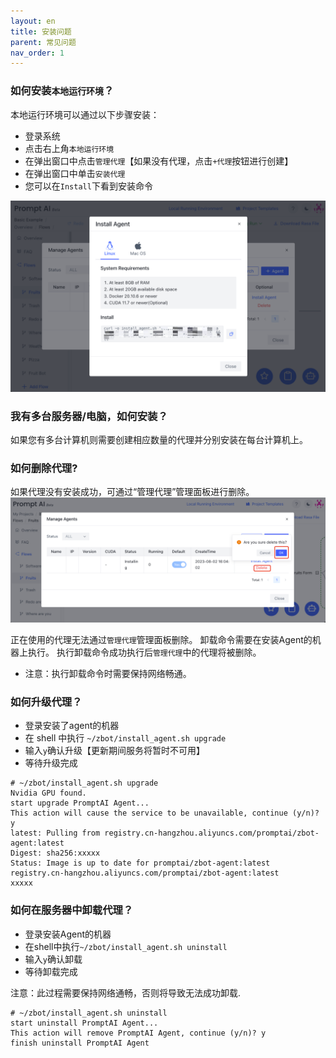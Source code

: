 ```yaml
---
layout: en
title: 安装问题
parent: 常见问题
nav_order: 1
---
```

### 如何安装`本地运行环境`？
本地运行环境可以通过以下步骤安装：
- 登录系统
- 点击右上角`本地运行环境`
- 在弹出窗口中点击`管理代理`【如果没有代理，点击`+代理`按钮进行创建】
- 在弹出窗口中单击`安装代理`
- 您可以在`Install`下看到安装命令

![01-install-questions.png](/assets/images/install_agent.jpg)

### 我有多台服务器/电脑，如何安装？
如果您有多台计算机则需要创建相应数量的代理并分别安装在每台计算机上。

### 如何删除代理?
如果代理没有安装成功，可通过“管理代理”管理面板进行删除。
![02-install-questions.png](/assets/images/delete_agent.jpg)

正在使用的代理无法通过`管理代理`管理面板删除。 卸载命令需要在安装Agent的机器上执行。 执行卸载命令成功执行后`管理代理`中的代理将被删除。
- 注意：执行卸载命令时需要保持网络畅通。

### 如何升级代理？

- 登录安装了agent的机器
- 在 shell 中执行 `~/zbot/install_agent.sh upgrade`
- 输入`y`确认升级【更新期间服务将暂时不可用】
- 等待升级完成

```shell
# ~/zbot/install_agent.sh upgrade
Nvidia GPU found.
start upgrade PromptAI Agent...
This action will cause the service to be unavailable, continue (y/n)? y
latest: Pulling from registry.cn-hangzhou.aliyuncs.com/promptai/zbot-agent:latest
Digest: sha256:xxxxx
Status: Image is up to date for promptai/zbot-agent:latest
registry.cn-hangzhou.aliyuncs.com/promptai/zbot-agent:latest
xxxxx
```

### 如何在服务器中卸载代理？

- 登录安装Agent的机器
- 在shell中执行`~/zbot/install_agent.sh uninstall`
- 输入`y`确认卸载
- 等待卸载完成

注意：此过程需要保持网络通畅，否则将导致无法成功卸载.

```shell
# ~/zbot/install_agent.sh uninstall
start uninstall PromptAI Agent...
This action will remove PromptAI Agent, continue (y/n)? y
finish uninstall PromptAI Agent
```
